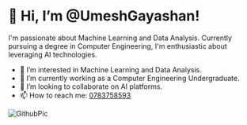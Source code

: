 # 👋 Hi, I’m @UmeshGayashan!

I'm passionate about Machine Learning and Data Analysis. Currently pursuing a degree in Computer Engineering, I'm enthusiastic about leveraging AI technologies.

- 👀 I’m interested in Machine Learning and Data Analysis.
- 🌱 I’m currently working as a Computer Engineering Undergraduate.
- 💞️ I’m looking to collaborate on AI platforms.
- 📫 How to reach me: [0783758593](tel:0783758593)

<!---
UmeshGayashan/UmeshGayashan is a ✨ special ✨ repository because its `README.md` (this file) appears on your GitHub profile.
You can click the Preview link to take a look at your changes.
--->

![GithubPic](https://github.com/UmeshGayashan/UmeshGayashan/src/assets/extra/GithubPic.png)
